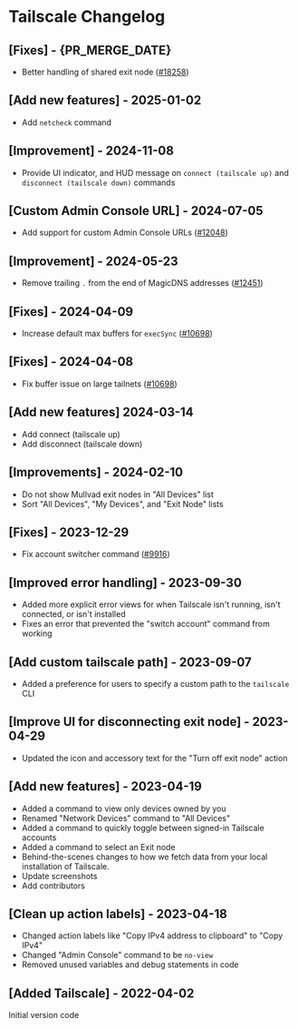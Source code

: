 # Tailscale Changelog

## [Fixes] - {PR_MERGE_DATE}

- Better handling of shared exit node ([#18258](https://github.com/raycast/extensions/issues/18258))

## [Add new features] - 2025-01-02

- Add `netcheck` command

## [Improvement] - 2024-11-08

- Provide UI indicator, and HUD message on `connect (tailscale up)` and `disconnect (tailscale down)` commands

## [Custom Admin Console URL] - 2024-07-05

- Add support for custom Admin Console URLs ([#12048](https://github.com/raycast/extensions/issues/12048))

## [Improvement] - 2024-05-23

- Remove trailing `.` from the end of MagicDNS addresses ([#12451](https://github.com/raycast/extensions/issues/12451))

## [Fixes] - 2024-04-09

- Increase default max buffers for `execSync` ([#10698](https://github.com/raycast/extensions/issues/10698))

## [Fixes] - 2024-04-08

- Fix buffer issue on large tailnets ([#10698](https://github.com/raycast/extensions/issues/10698))

## [Add new features] 2024-03-14

- Add connect (tailscale up)
- Add disconnect (tailscale down)

## [Improvements] - 2024-02-10

- Do not show Mullvad exit nodes in "All Devices" list
- Sort "All Devices", "My Devices", and "Exit Node" lists

## [Fixes] - 2023-12-29

- Fix account switcher command ([#9916](https://github.com/raycast/extensions/issues/9916))

## [Improved error handling] - 2023-09-30

- Added more explicit error views for when Tailscale isn't running, isn't connected, or isn't installed
- Fixes an error that prevented the "switch account" command from working

## [Add custom tailscale path] - 2023-09-07

- Added a preference for users to specify a custom path to the `tailscale` CLI

## [Improve UI for disconnecting exit node] - 2023-04-29

- Updated the icon and accessory text for the "Turn off exit node" action

## [Add new features] - 2023-04-19

- Added a command to view only devices owned by you
- Renamed "Network Devices" command to "All Devices"
- Added a command to quickly toggle between signed-in Tailscale accounts
- Added a command to select an Exit node
- Behind-the-scenes changes to how we fetch data from your local installation of Tailscale.
- Update screenshots
- Add contributors

## [Clean up action labels] - 2023-04-18

- Changed action labels like "Copy IPv4 address to clipboard" to "Copy IPv4"
- Changed "Admin Console" command to be `no-view`
- Removed unused variables and debug statements in code

## [Added Tailscale] - 2022-04-02

Initial version code
